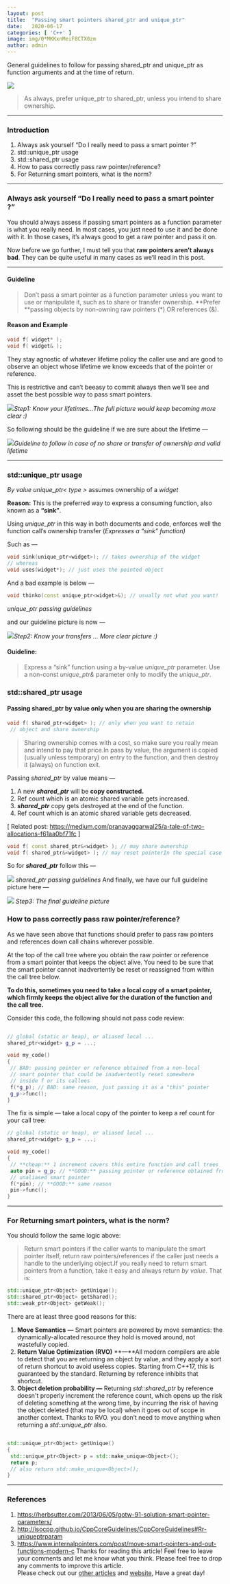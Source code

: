```yaml
---
layout:	post
title:	"Passing smart pointers shared_ptr and unique_ptr"
date:	2020-06-17
categories: [ 'C++' ]
image: img/0*MKKxnMeiF8CTX0zm
author: admin
---
```


  General guidelines to follow for passing shared\_ptr and unique\_ptr as function arguments and at the time of return.

![](/img/0*MKKxnMeiF8CTX0zm)
> As always, prefer unique\_ptr to shared\_ptr, unless you intend to share ownership.

***

### Introduction

1. Always ask yourself “Do I really need to pass a smart pointer ?”
2. std::unique\_ptr usage
3. std::shared\_ptr usage
4. How to pass correctly pass raw pointer/reference?
5. For Returning smart pointers, what is the norm?

***

### Always ask yourself “Do I really need to pass a smart pointer ?”

You should always assess if passing smart pointers as a function parameter is what you really need. In most cases, you just need to use it and be done with it. In those cases, it’s always good to get a raw pointer and pass it on.

Now before we go further, I must tell you that **raw pointers aren’t always bad**. They can be quite useful in many cases as we’ll read in this post.

***

#### **Guideline**


> Don’t pass a smart pointer as a function parameter unless you want to use or manipulate it, such as to share or transfer ownership.
> **Prefer **passing objects by non-owning raw pointers (*) OR references (&).

#### Reason and Example

```cpp
void f( widget* );   
void f( widget& ); 
```

They stay agnostic of whatever lifetime policy the caller use and are good to observe an object whose lifetime we know exceeds that of the pointer or reference.

This is restrictive and can’t beeasy to commit always then we’ll see and asset the best possible way to pass smart pointers.

![](/img/1*CiD2BpQ9eDI1PX9OYMMLAQ.png)*Step1: Know your lifetimes…The full picture would keep becoming more clear :)*

So following should be the guideline if we are sure about the lifetime —

![](/img/1*tuRoK1HFOMg2xkZcSGyTIw.png)*Guideline to follow in case of no share or transfer of ownership and valid lifetime*

***

### std::unique_ptr usage

*By value unique_ptr< type >* assumes ownership of a *widget*

**Reason:** This is the preferred way to express a consuming function, also known as a **“sink”**.

Using *unique_ptr* in this way in both documents and code, enforces well the function call’s ownership transfer (*Expresses a “sink” function)*

Such as —
```cpp
void sink(unique_ptr<widget>); // takes ownership of the widget
// whereas
void uses(widget*); // just uses the pointed object
```

And a bad example is below —

```cpp
void thinko(const unique_ptr<widget>&); // usually not what you want!
```

[](/img/1*hsARhJ6S3gqAHfiNkdIlGQ.png)*unique_ptr passing guidelines*

and our guideline picture is now —

![](/img/1*cp9haQg73JXSEN-xfrJB-g.png)*Step2: Know your transfers … More clear picture :)*

#### **Guideline:**


> Express a “sink” function using a by-value *unique_ptr* parameter. Use a non-const *unique_ptr&* parameter only to modify the *unique_ptr*.

### std::shared\_ptr usage

#### Passing shared_ptr by value only when you are sharing the ownership

```cpp
void f( shared_ptr<widget> ); // only when you want to retain  
 // object and share ownership
```

> Sharing ownership comes with a cost, so make sure you really mean and intend to pay that price.In pass by value, the argument is copied (usually unless temporary) on entry to the function, and then destroy it (always) on function exit.

Passing *shared_ptr* by value means —   
1) A new ***shared_ptr*** will be **copy constructed.**  
2) Ref count which is an atomic shared variable gets increased.  
3) ***shared_ptr*** copy gets destroyed at the end of the function.  
4) Ref count which is an atomic shared variable gets decreased.

[ Related post: <https://medium.com/pranayaggarwal25/a-tale-of-two-allocations-f61aa0bf71fc> ]

```cpp
void f( const shared_ptr&<widget> ); // may share ownership  
void f( shared_ptr&<widget> ); // may reset pointerIn the special case where the function *might* share ownership but doesn’t necessarily take a copy of its parameter on a given call, then pass a const-ref to avoid the copy on the calls that don’t need it. 
```
So for ***shared_ptr*** follow this —

![](/img/1*1VklHsi0KmZw17S5o0VW8Q.png) *shared_ptr passing guidelines* And finally, we have our full guideline picture here —

![](/img/1*GZhPV6_u-926_gDzo-_RHg.png) *Step3: The final guideline picture*

### How to pass correctly pass raw pointer/reference?

As we have seen above that functions should prefer to pass raw pointers and references down call chains wherever possible.

At the top of the call tree where you obtain the raw pointer or reference from a smart pointer that keeps the object alive. You need to be sure that the smart pointer cannot inadvertently be reset or reassigned from within the call tree below.

**To do this, sometimes you need to take a local copy of a smart pointer, which firmly keeps the object alive for the duration of the function and the call tree.**

Consider this code, the following should not pass code review:

```cpp

// global (static or heap), or aliased local ...  
shared_ptr<widget> g_p = ...;

void my_code()  
{  
 // BAD: passing pointer or reference obtained from a non-local  
 // smart pointer that could be inadvertently reset somewhere   
 // inside f or its callees  
 f(*g_p); // BAD: same reason, just passing it as a "this" pointer  
 g_p->func();  
}

```

The fix is simple — take a local copy of the pointer to keep a ref count for your call tree:

```cpp
// global (static or heap), or aliased local ...  
shared_ptr<widget> g_p = ...;

void my_code()  
{  
 // **cheap:** 1 increment covers this entire function and call trees   
 auto pin = g_p; // **GOOD:** passing pointer or reference obtained from a local   
 // unaliased smart pointer  
 f(*pin); // **GOOD:** same reason  
 pin->func();  
}

```
***

### For Returning smart pointers, what is the norm?

You should follow the same logic above:


> Return smart pointers if the caller wants to manipulate the smart pointer itself, return raw pointers/references if the caller just needs a handle to the underlying object.If you really need to return smart pointers from a function, take it easy and always return *by value*. That is:

```cpp
std::unique_ptr<Object> getUnique();  
std::shared_ptr<Object> getShared();  
std::weak_ptr<Object> getWeak();
```

There are at least three good reasons for this:

1. **Move Semantics** **—** Smart pointers are powered by move semantics: the dynamically-allocated resource they hold is moved around, not wastefully copied.
2. **Return Value Optimization (RVO)** **—**All modern compilers are able to detect that you are returning an object by value, and they apply a sort of return shortcut to avoid useless copies. Starting from C++17, this is guaranteed by the standard. Returning by reference inhibits that shortcut.
3. **Object deletion probability —** Returning *std::shared\_ptr* by reference doesn't properly increment the reference count, which opens up the risk of deleting something at the wrong time, by incurring the risk of having the object deleted (that may be local) when it goes out of scope in another context.
Thanks to RVO. you don’t need to move anything when returning a *std::unique\_ptr* also.

```cpp

std::unique_ptr<Object> getUnique()  
{  
 std::unique_ptr<Object> p = std::make_unique<Object>();  
 return p;   
 // also return std::make_unique<Object>();  
}
```
***

### References

1. <https://herbsutter.com/2013/06/05/gotw-91-solution-smart-pointer-parameters/>
2. <http://isocpp.github.io/CppCoreGuidelines/CppCoreGuidelines#Rr-uniqueptrparam>
3. <https://www.internalpointers.com/post/move-smart-pointers-and-out-functions-modern-c>
Thanks for reading this article! Feel free to leave your comments and let me know what you think. Please feel free to drop any comments to improve this article.  
Please check out our [other articles](https://techmunching.com) and [website](https://techmunching.com), Have a great day!

  